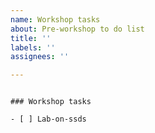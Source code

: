 ```yaml
---
name: Workshop tasks
about: Pre-workshop to do list
title: ''
labels: ''
assignees: ''

---
```


```[tasklist]

### Workshop tasks

- [ ] Lab-on-ssds
```
